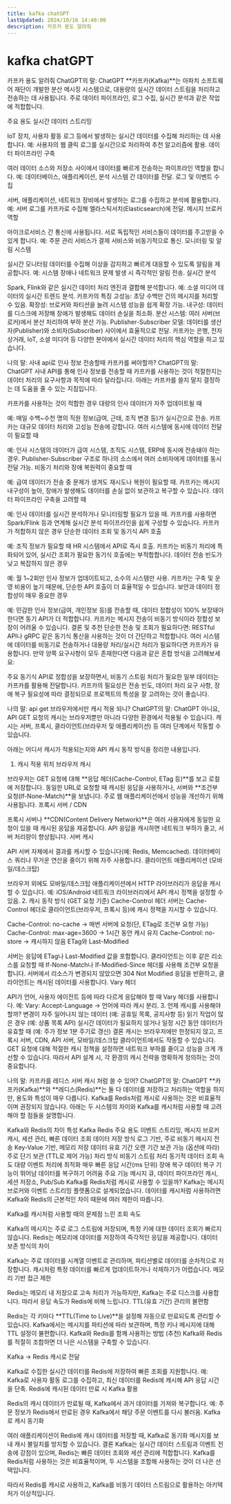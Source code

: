 ```yaml
---
title: kafka chatGPT
lastUpdated: 2024/10/16 14:40:00
description: 카프카 용도 알려줘
---
```


# kafka chatGPT

카프카 용도 알려줘
ChatGPT의 말:
ChatGPT
**카프카(Kafka)**는 아파치 소프트웨어 재단이 개발한 분산 메시징 시스템으로, 대용량의 실시간 데이터 스트림을 처리하고 전송하는 데 사용됩니다. 주로 데이터 파이프라인, 로그 수집, 실시간 분석과 같은 작업에 적합합니다.

주요 용도
실시간 데이터 스트리밍

IoT 장치, 사용자 활동 로그 등에서 발생하는 실시간 데이터를 수집해 처리하는 데 사용합니다.
예: 사용자의 웹 클릭 로그를 실시간으로 처리하여 추천 알고리즘에 활용.
데이터 파이프라인 구축

여러 데이터 소스와 저장소 사이에서 데이터를 빠르게 전송하는 파이프라인 역할을 합니다.
예: 데이터베이스, 애플리케이션, 분석 시스템 간 데이터를 전달.
로그 및 이벤트 수집

서버, 애플리케이션, 네트워크 장비에서 발생하는 로그를 수집하고 분석에 활용합니다.
예: 서버 로그를 카프카로 수집해 엘라스틱서치(Elasticsearch)에 전달.
메시지 브로커 역할

마이크로서비스 간 통신에 사용됩니다. 서로 독립적인 서비스들이 데이터를 주고받을 수 있게 합니다.
예: 주문 관리 서비스가 결제 서비스와 비동기적으로 통신.
모니터링 및 알림 시스템

실시간 모니터링 데이터를 수집해 이상을 감지하고 빠르게 대응할 수 있도록 알림을 제공합니다.
예: 시스템 장애나 네트워크 문제 발생 시 즉각적인 알림 전송.
실시간 분석

Spark, Flink와 같은 실시간 데이터 처리 엔진과 결합해 분석합니다.
예: 소셜 미디어 데이터의 실시간 트렌드 분석.
카프카의 특징
고성능: 초당 수백만 건의 메시지를 처리할 수 있음.
확장성: 브로커와 파티션을 늘려 시스템 성능을 쉽게 확장 가능.
내구성: 데이터를 디스크에 저장해 장애가 발생해도 데이터 손실을 최소화.
분산 시스템: 여러 서버(브로커)에서 분산 처리하여 부하 분산 가능.
Publisher-Subscriber 모델: 데이터를 생산자(Publisher)와 소비자(Subscriber) 사이에서 효율적으로 전달.
카프카는 은행, 전자상거래, IoT, 소셜 미디어 등 다양한 분야에서 실시간 데이터 처리의 핵심 역할을 하고 있습니다.






나의 말:
사내 api로 인사 정보 전송할때 카프카를 써야할까?
ChatGPT의 말:
ChatGPT
사내 API를 통해 인사 정보를 전송할 때 카프카를 사용하는 것이 적절한지는 데이터 처리의 요구사항과 목적에 따라 달라집니다. 아래는 카프카를 쓸지 말지 결정하는 데 도움을 줄 수 있는 지침입니다.

카프카를 사용하는 것이 적합한 경우
대량의 인사 데이터가 자주 업데이트될 때

예: 매일 수백~수천 명의 직원 정보(급여, 근태, 조직 변경 등)가 실시간으로 전송.
카프카는 대규모 데이터 처리와 고성능 전송에 강합니다.
여러 시스템에 동시에 데이터 전달이 필요할 때

예: 인사 시스템의 데이터가 급여 시스템, 조직도 시스템, ERP에 동시에 전송돼야 하는 경우.
Publisher-Subscriber 구조로 하나의 소스에서 여러 소비자에게 데이터를 동시 전달 가능.
비동기 처리와 장애 복원력이 중요할 때

예: 급여 데이터가 전송 중 문제가 생겨도 재시도나 복원이 필요할 때.
카프카는 메시지 내구성이 높아, 장애가 발생해도 데이터를 손실 없이 보관하고 복구할 수 있습니다.
데이터 파이프라인 구축을 고려할 때

예: 인사 데이터를 실시간 분석하거나 모니터링할 필요가 있을 때.
카프카를 사용하면 Spark/Flink 등과 연계해 실시간 분석 파이프라인을 쉽게 구성할 수 있습니다.
카프카가 적합하지 않은 경우
단순한 데이터 조회 및 동기식 API 호출

예: 조직 정보가 필요할 때 HR 시스템에서 API로 즉시 호출.
카프카는 비동기 처리에 특화되어 있어, 실시간 조회가 필요한 동기식 호출에는 부적합합니다.
데이터 전송 빈도가 낮고 복잡하지 않은 경우

예: 월 1~2회만 인사 정보가 업데이트되고, 소수의 시스템만 사용.
카프카는 구축 및 운영 비용이 높기 때문에, 단순한 API 호출이 더 효율적일 수 있습니다.
보안과 데이터 정합성이 매우 중요한 경우

예: 민감한 인사 정보(급여, 개인정보 등)를 전송할 때, 데이터 정합성이 100% 보장돼야 한다면 동기 API가 더 적합합니다.
카프카는 메시지 전송이 비동기 방식이라 정합성 보장이 어려울 수 있습니다.
결론 및 추천
단순한 전송 및 조회가 필요하다면: RESTful API나 gRPC 같은 동기식 통신을 사용하는 것이 더 간단하고 적합합니다.
여러 시스템에 데이터를 비동기로 전송하거나 대용량 처리/실시간 처리가 필요하다면 카프카가 유용합니다.
만약 양쪽 요구사항이 모두 존재한다면 다음과 같은 혼합 방식을 고려해보세요:

주요 동기식 API로 정합성을 보장하면서, 비동기 스트림 처리가 필요한 일부 데이터는 카프카를 활용해 전달합니다.
카프카의 필요성은 전송 빈도, 데이터 처리 요구 사항, 장애 복구 필요성에 따라 결정되므로 프로젝트의 특성을 잘 고려하는 것이 좋습니다.






나의 말:
api get 브라우저에서만 캐시 적용 되니?
ChatGPT의 말:
ChatGPT
아니요, API GET 요청의 캐시는 브라우저뿐만 아니라 다양한 환경에서 적용될 수 있습니다. 캐시는 서버, 프록시, 클라이언트(브라우저 및 애플리케이션) 등 여러 단계에서 작동할 수 있습니다.

아래는 어디서 캐시가 적용되는지와 API 캐시 동작 방식을 정리한 내용입니다.

1. 캐시 적용 위치
브라우저 캐시

브라우저는 GET 요청에 대해 **응답 헤더(Cache-Control, ETag 등)**를 보고 로컬에 저장합니다.
동일한 URL로 요청할 때 캐시된 응답을 사용하거나, 서버와 **조건부 요청(If-None-Match)**을 보냅니다.
주로 웹 애플리케이션에서 성능을 개선하기 위해 사용됩니다.
프록시 서버 / CDN

프록시 서버나 **CDN(Content Delivery Network)**은 여러 사용자에게 동일한 요청이 있을 때 캐시된 응답을 제공합니다.
API 응답을 캐시하면 네트워크 부하가 줄고, 서버 처리량이 향상됩니다.
서버 캐시

API 서버 자체에서 결과를 캐시할 수 있습니다(예: Redis, Memcached).
데이터베이스 쿼리나 무거운 연산을 줄이기 위해 자주 사용합니다.
클라이언트 애플리케이션 (모바일/데스크탑)

브라우저 외에도 모바일/데스크탑 애플리케이션에서 HTTP 라이브러리가 응답을 캐시할 수 있습니다.
예: iOS/Android 네트워크 라이브러리에서 API 캐시 정책을 설정할 수 있음.
2. 캐시 동작 방식 (GET 요청 기준)
Cache-Control 헤더
서버는 Cache-Control 헤더로 클라이언트(브라우저, 프록시 등)에 캐시 정책을 지시할 수 있습니다.

Cache-Control: no-cache → 매번 서버에 요청(단, ETag로 조건부 요청 가능)
Cache-Control: max-age=3600 → 1시간 동안 캐시 유지
Cache-Control: no-store → 캐시하지 않음
ETag와 Last-Modified

서버는 응답에 ETag나 Last-Modified 값을 포함합니다.
클라이언트는 이후 같은 리소스를 요청할 때 If-None-Match나 If-Modified-Since 헤더를 사용해 조건부 요청을 합니다.
서버에서 리소스가 변경되지 않았으면 304 Not Modified 응답을 반환하고, 클라이언트는 캐시된 데이터를 사용합니다.
Vary 헤더

API가 언어, 사용자 에이전트 등에 따라 다르게 응답해야 할 때 Vary 헤더를 사용합니다.
예: Vary: Accept-Language → 언어에 따라 캐시 분리.
3. 언제 캐시를 사용해야 할까?
변경이 자주 일어나지 않는 데이터 (예: 공휴일 목록, 공지사항 등)
읽기 작업이 많은 경우 (예: 상품 목록 API)
실시간 데이터가 필요하지 않거나 일정 시간 동안 데이터가 유효할 때 (예: 주가 정보 1분 주기로 갱신)
결론
캐시는 브라우저에만 한정되지 않고, 프록시 서버, CDN, API 서버, 모바일/데스크탑 클라이언트에서도 작동할 수 있습니다.
GET 요청에 대해 적절한 캐시 정책을 설정하면 네트워크 부하를 줄이고 성능을 크게 개선할 수 있습니다. 따라서 API 설계 시, 각 환경의 캐시 전략을 명확하게 정의하는 것이 중요합니다.






나의 말:
카프카를 레디스 서버 캐시 처럼 쓸 수 있어?
ChatGPT의 말:
ChatGPT
**카프카(Kafka)**와 **레디스(Redis)**는 둘 다 데이터를 저장하고 처리하는 역할을 하지만, 용도와 특성이 매우 다릅니다. Kafka를 Redis처럼 캐시로 사용하는 것은 비효율적이며 권장되지 않습니다. 아래는 두 시스템의 차이와 Kafka를 캐시처럼 사용할 때 고려해야 할 점들을 설명합니다.

Kafka와 Redis의 차이
특성	Kafka	Redis
주요 용도	이벤트 스트리밍, 메시지 브로커	캐시, 세션 관리, 빠른 데이터 조회
데이터 저장 방식	로그 기반, 주로 비동기 메시지 전송	Key-Value 기반, 메모리 저장
데이터 유효 기간	오랜 기간 보관 가능 (옵션에 따라)	주로 단기 보관 (TTL로 제어 가능)
처리 방식	비동기 스트림 처리	동기적 데이터 조회
속도	대량 이벤트 처리에 최적화	매우 빠른 응답 시간(ms 단위)
장애 복구	데이터 복구 기능이 뛰어남	데이터를 복구하기 어려움
주요 기능	메시지 큐, 데이터 파이프라인	캐시, 세션 저장소, Pub/Sub
Kafka를 Redis처럼 캐시로 사용할 수 있을까?
Kafka는 메시지 브로커와 이벤트 스트리밍 플랫폼으로 설계되었습니다. 데이터를 캐시처럼 사용하려면 Kafka와 Redis의 근본적인 차이 때문에 여러 제한이 따릅니다.

Kafka를 캐시처럼 사용할 때의 문제점
느린 조회 속도

Kafka의 메시지는 주로 로그 스트림에 저장되며, 특정 키에 대한 데이터 조회가 빠르지 않습니다.
Redis는 메모리에 데이터를 저장하여 즉각적인 응답을 제공합니다.
데이터 보존 방식의 차이

Kafka는 주로 데이터를 시계열 이벤트로 관리하며, 파티션별로 데이터를 순차적으로 저장합니다.
캐시처럼 특정 데이터를 빠르게 업데이트하거나 삭제하기가 어렵습니다.
메모리 기반 접근 제한

Redis는 메모리 내 저장으로 고속 처리가 가능하지만, Kafka는 주로 디스크를 사용합니다. 따라서 응답 속도가 Redis에 비해 느립니다.
TTL(유효 기간) 관리의 불편함

Redis는 각 키마다 **TTL(Time to Live)**을 설정해 자동으로 만료되도록 관리할 수 있습니다.
Kafka에서는 메시지를 파티션에 따라 보관하며, 특정 키나 메시지에 대해 TTL 설정이 불편합니다.
Kafka와 Redis를 함께 사용하는 방법 (추천)
Kafka와 Redis를 적절히 조합하면 더 나은 시스템을 구축할 수 있습니다.

Kafka → Redis 캐시로 전달

Kafka로 수집한 실시간 데이터를 Redis에 저장하여 빠른 조회를 지원합니다.
예: Kafka로 사용자 활동 로그를 수집하고, 최신 데이터를 Redis에 캐시해 API 응답 시간을 단축.
Redis에 캐시된 데이터 만료 시 Kafka 활용

Redis의 캐시 데이터가 만료될 때, Kafka에서 과거 데이터를 가져와 복구합니다.
예: 주문 정보가 Redis에서 만료된 경우 Kafka에서 해당 주문 이벤트를 다시 불러옴.
Kafka로 캐시 동기화

여러 애플리케이션이 Redis에 캐시 데이터를 저장할 때, Kafka로 동기화 메시지를 보내 캐시 불일치를 방지할 수 있습니다.
결론
Kafka는 실시간 데이터 스트림과 이벤트 전송에 강점이 있으며, Redis는 빠른 데이터 조회와 세션 관리에 적합합니다. Kafka를 Redis처럼 사용하는 것은 비효율적이며, 두 시스템을 조합해 사용하는 것이 더 나은 선택입니다.

따라서 Redis를 캐시로 사용하고, Kafka를 비동기 데이터 스트림으로 활용하는 아키텍처가 이상적입니다.